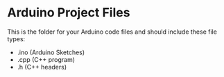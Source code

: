 # Arduino Project Files

This is the folder for your Arduino code files and should include these file types:

- .ino (Arduino Sketches)
- .cpp (C++ program)
- .h (C++ headers)
